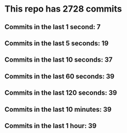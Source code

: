 # This repo has 2728 commits

## Commits in the last 1 second: 7
## Commits in the last 5 seconds: 19
## Commits in the last 10 seconds: 37
## Commits in the last 60 seconds: 39
## Commits in the last 120 seconds: 39
## Commits in the last 10 minutes: 39
## Commits in the last 1 hour: 39
